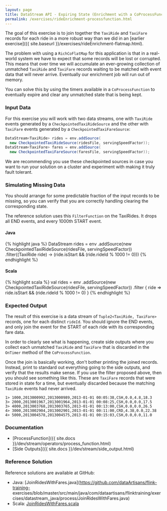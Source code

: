```yaml
---
layout: page
title: DataStream API - Expiring State (Enrichment with a CoProcessFunction)
permalink: /exercises/rideEnrichment-processfunction.html
---
```


The goal of this exercise is to join together the `TaxiRide` and `TaxiFare` records for each ride in a more robust way than we did in an [earlier exercise]({{ site.baseurl }}/exercises/rideEnrichment-flatmap.html).

The problem with using a `RichCoFlatMap` for this application is that in a real-world system we have to expect that some records will be lost or corrupted. This means that over time we will accumulate an ever-growing collection of unmatched `TaxiRide` and `TaxiFare` records waiting to be matched with event data that will never arrive. Eventually our enrichment job will run out of memory.

You can solve this by using the timers available in a `CoProcessFunction` to eventually expire and clear any unmatched state that is being kept.

### Input Data

For this exercise you will work with two data streams, one with `TaxiRide` events generated by a `CheckpointedTaxiRideSource` and the other with `TaxiFare` events generated by a `CheckpointedTaxiFareSource`:

~~~java
DataStream<TaxiRide> rides = env.addSource(
  new CheckpointedTaxiRideSource(ridesFile, servingSpeedFactor));
DataStream<TaxiFare> fares = env.addSource(
  new CheckpointedTaxiFareSource(faresFile, servingSpeedFactor));
~~~

We are recommending you use these checkpointed sources in case you want to run your solution on a cluster and experiment with making it truly fault tolerant.

### Simulating Missing Data

You should arrange for some predictable fraction of the input records to be missing, so you can verify that you are correctly handling clearing the corresponding state.

The reference solution uses this `FilterFunction` on the TaxiRides. It drops all END events, and every 1000th START event.

#### Java
{% highlight java %}
DataStream<TaxiRide> rides = env
    .addSource(new CheckpointedTaxiRideSource(ridesFile, servingSpeedFactor))
    .filter((TaxiRide ride) -> (ride.isStart && (ride.rideId % 1000 != 0)))
{% endhighlight %}

#### Scala
{% highlight scala %}
val rides = env
  .addSource(new CheckpointedTaxiRideSource(ridesFile, servingSpeedFactor))
  .filter { ride => ride.isStart && (ride.rideId % 1000 != 0) }
{% endhighlight %}


### Expected Output

The result of this exercise is a data stream of `Tuple2<TaxiRide, TaxiFare>` records, one for each distinct `rideId`. You should ignore the END events, and only join the event for the START of each ride with its corresponding fare data.

In order to clearly see what is happening, create side outputs where you collect each unmatched `TaxiRide` and `TaxiFare` that is discarded in the `OnTimer` method of the `CoProcessFunction`.

Once the join is basically working, don't bother printing the joined records. Instead, print to standard out everything going to the side outputs, and verify that the results make sense. If you use the filter proposed above, then you should see something like this. These are `TaxiFare` records that were stored in state for a time, but eventually discarded because the matching `TaxiRide` events had never arrived.

~~~
1> 1000,2013000992,2013000989,2013-01-01 00:05:38,CSH,0.0,4.8,18.3
3> 2000,2013001967,2013001964,2013-01-01 00:08:25,CSH,0.0,0.0,17.5
3> 4000,2013003768,2013003765,2013-01-01 00:13:00,CSH,0.0,0.0,26.5
4> 3000,2013002904,2013002901,2013-01-01 00:11:00,CRD,4.38,0.0,22.38
4> 5000,2013004578,2013004575,2013-01-01 00:15:03,CSH,0.0,0.0,11.0
~~~

### Documentation

- [ProcessFunction]({{ site.docs }}/dev/stream/operators/process_function.html)
- [Side Outputs]({{ site.docs }}/dev/stream/side_output.html)

### Reference Solution

Reference solutions are available at GitHub:

- Java: [JoinRidesWithFares.java](https://github.com/dataArtisans/flink-training-
exercises/blob/master/src/main/java/com/dataartisans/flinktraining/exercises/datastream_java/process/JoinRidesWithFares.java)
- Scala: [JoinRidesWithFares.scala](https://github.com/dataArtisans/flink-training-exercises/blob/master/src/main/scala/com/dataartisans/flinktraining/exercises/datastream_scala/process/JoinRidesWithFares.scala)
